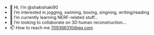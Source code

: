 - 👋 Hi, I’m @shakishaki90
- 👀 I’m interested in jogging, swiming, boxing, singning, writing/reading
- 🌱 I’m currently learning NERF-related stuff...
- 💞️ I’m looking to collaborate on 3D human reconstruction...
- 📫 How to reach me 709366310@qq.com

<!---
shakishaki90/shakishaki90 is a ✨ special ✨ repository because its `README.md` (this file) appears on your GitHub profile.
You can click the Preview link to take a look at your changes.
--->
